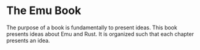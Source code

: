 # The Emu Book

The purpose of a book is fundamentally to present ideas. This book presents ideas about Emu and Rust. It is organized such that each chapter presents an idea.
